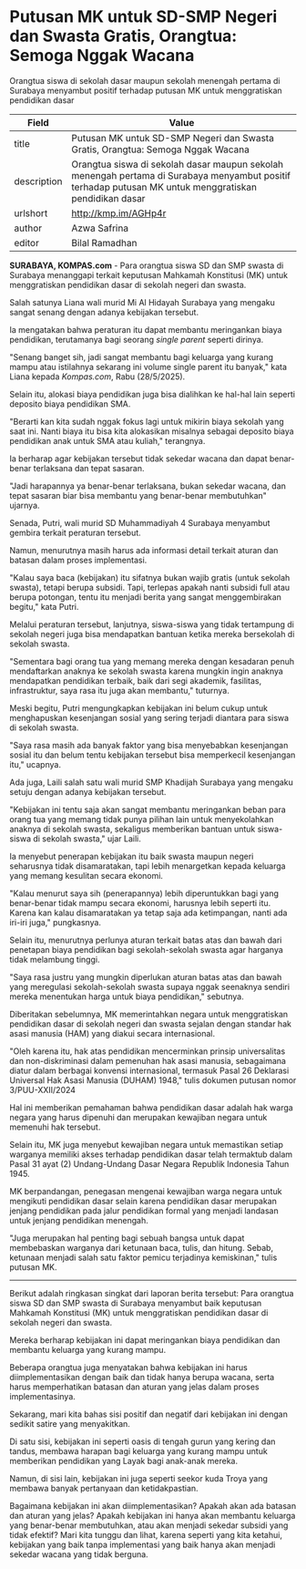 # Putusan MK untuk SD-SMP Negeri dan Swasta Gratis, Orangtua: Semoga Nggak Wacana

Orangtua siswa di sekolah dasar maupun sekolah menengah pertama di Surabaya menyambut positif terhadap putusan MK untuk menggratiskan pendidikan dasar

| Field       | Value                                                       |
|-------------|-------------------------------------------------------------|
| title       | Putusan MK untuk SD-SMP Negeri dan Swasta Gratis, Orangtua: Semoga Nggak Wacana |
| description | Orangtua siswa di sekolah dasar maupun sekolah menengah pertama di Surabaya menyambut positif terhadap putusan MK untuk menggratiskan pendidikan dasar |
| urlshort    | http://kmp.im/AGHp4r |
| author      | Azwa Safrina |
| editor      | Bilal Ramadhan |

**SURABAYA, KOMPAS.com** - Para orangtua siswa SD dan SMP swasta di Surabaya menanggapi terkait keputusan Mahkamah Konstitusi (MK) untuk menggratiskan pendidikan dasar di sekolah negeri dan swasta.

Salah satunya Liana wali murid Mi Al Hidayah Surabaya yang mengaku sangat senang dengan adanya kebijakan tersebut.

Ia mengatakan bahwa peraturan itu dapat membantu meringankan biaya pendidikan, terutamanya bagi seorang *single parent* seperti dirinya.

"Senang banget sih, jadi sangat membantu bagi keluarga yang kurang mampu atau istilahnya sekarang ini volume single parent itu banyak," kata Liana kepada *Kompas.com*, Rabu (28/5/2025).

Selain itu, alokasi biaya pendidikan juga bisa dialihkan ke hal-hal lain seperti deposito biaya pendidikan SMA.

"Berarti kan kita sudah nggak fokus lagi untuk mikirin biaya sekolah yang saat ini. Nanti biaya itu bisa kita alokasikan misalnya sebagai deposito biaya pendidikan anak untuk SMA atau kuliah," terangnya.

Ia berharap agar kebijakan tersebut tidak sekedar wacana dan dapat benar-benar terlaksana dan tepat sasaran.

"Jadi harapannya ya benar-benar terlaksana, bukan sekedar wacana, dan tepat sasaran biar bisa membantu yang benar-benar membutuhkan" ujarnya.

Senada, Putri, wali murid SD Muhammadiyah 4 Surabaya menyambut gembira terkait peraturan tersebut.

Namun, menurutnya masih harus ada informasi detail terkait aturan dan batasan dalam proses implementasi.

"Kalau saya baca (kebijakan) itu sifatnya bukan wajib gratis (untuk sekolah swasta), tetapi berupa subsidi. Tapi, terlepas apakah nanti subsidi full atau berupa potongan, tentu itu menjadi berita yang sangat menggembirakan begitu," kata Putri.

Melalui peraturan tersebut, lanjutnya, siswa-siswa yang tidak tertampung di sekolah negeri juga bisa mendapatkan bantuan ketika mereka bersekolah di sekolah swasta.

"Sementara bagi orang tua yang memang mereka dengan kesadaran penuh mendaftarkan anaknya ke sekolah swasta karena mungkin ingin anaknya mendapatkan pendidikan terbaik, baik dari segi akademik, fasilitas, infrastruktur, saya rasa itu juga akan membantu," tuturnya.

Meski begitu, Putri mengungkapkan kebijakan ini belum cukup untuk menghapuskan kesenjangan sosial yang sering terjadi diantara para siswa di sekolah swasta.

"Saya rasa masih ada banyak faktor yang bisa menyebabkan kesenjangan sosial itu dan belum tentu kebijakan tersebut bisa memperkecil kesenjangan itu," ucapnya.

Ada juga, Laili salah satu wali murid SMP Khadijah Surabaya yang mengaku setuju dengan adanya kebijakan tersebut.

"Kebijakan ini tentu saja akan sangat membantu meringankan beban para orang tua yang memang tidak punya pilihan lain untuk menyekolahkan anaknya di sekolah swasta, sekaligus memberikan bantuan untuk siswa-siswa di sekolah swasta," ujar Laili.

Ia menyebut penerapan kebijakan itu baik swasta maupun negeri seharusnya tidak disamaratakan, tapi lebih menargetkan kepada keluarga yang memang kesulitan secara ekonomi.

"Kalau menurut saya sih (penerapannya) lebih diperuntukkan bagi yang benar-benar tidak mampu secara ekonomi, harusnya lebih seperti itu. Karena kan kalau disamaratakan ya tetap saja ada ketimpangan, nanti ada iri-iri juga," pungkasnya.

Selain itu, menurutnya perlunya aturan terkait batas atas dan bawah dari penetapan biaya pendidikan bagi sekolah-sekolah swasta agar harganya tidak melambung tinggi.

"Saya rasa justru yang mungkin diperlukan aturan batas atas dan bawah yang meregulasi sekolah-sekolah swasta supaya nggak seenaknya sendiri mereka menentukan harga untuk biaya pendidikan," sebutnya.

Diberitakan sebelumnya, MK memerintahkan negara untuk menggratiskan pendidikan dasar di sekolah negeri dan swasta sejalan dengan standar hak asasi manusia (HAM) yang diakui secara internasional.

\"Oleh karena itu, hak atas pendidikan mencerminkan prinsip universalitas dan non-diskriminasi dalam pemenuhan hak asasi manusia, sebagaimana diatur dalam berbagai konvensi internasional, termasuk Pasal 26 Deklarasi Universal Hak Asasi Manusia (DUHAM) 1948,\" tulis dokumen putusan nomor 3/PUU-XXII/2024

Hal ini memberikan pemahaman bahwa pendidikan dasar adalah hak warga negara yang harus dipenuhi dan merupakan kewajiban negara untuk memenuhi hak tersebut.

Selain itu, MK juga menyebut kewajiban negara untuk memastikan setiap warganya memiliki akses terhadap pendidikan dasar telah termaktub dalam Pasal 31 ayat (2) Undang-Undang Dasar Negara Republik Indonesia Tahun 1945.

MK berpandangan, penegasan mengenai kewajiban warga negara untuk mengikuti pendidikan dasar selain karena pendidikan dasar merupakan jenjang pendidikan pada jalur pendidikan formal yang menjadi landasan untuk jenjang pendidikan menengah.

\"Juga merupakan hal penting bagi sebuah bangsa untuk dapat membebaskan warganya dari ketunaan baca, tulis, dan hitung. Sebab, ketunaan menjadi salah satu faktor pemicu terjadinya kemiskinan,\" tulis putusan MK.

---
Berikut adalah ringkasan singkat dari laporan berita tersebut: Para orangtua siswa SD dan SMP swasta di Surabaya menyambut baik keputusan Mahkamah Konstitusi (MK) untuk menggratiskan pendidikan dasar di sekolah negeri dan swasta.

 Mereka berharap kebijakan ini dapat meringankan biaya pendidikan dan membantu keluarga yang kurang mampu.

 Beberapa orangtua juga menyatakan bahwa kebijakan ini harus diimplementasikan dengan baik dan tidak hanya berupa wacana, serta harus memperhatikan batasan dan aturan yang jelas dalam proses implementasinya.



Sekarang, mari kita bahas sisi positif dan negatif dari kebijakan ini dengan sedikit satire yang menyakitkan.

 Di satu sisi, kebijakan ini seperti oasis di tengah gurun yang kering dan tandus, membawa harapan bagi keluarga yang kurang mampu untuk memberikan pendidikan yang Layak bagi anak-anak mereka.

 Namun, di sisi lain, kebijakan ini juga seperti seekor kuda Troya yang membawa banyak pertanyaan dan ketidakpastian.

 Bagaimana kebijakan ini akan diimplementasikan? Apakah akan ada batasan dan aturan yang jelas? Apakah kebijakan ini hanya akan membantu keluarga yang benar-benar membutuhkan, atau akan menjadi sekedar subsidi yang tidak efektif? Mari kita tunggu dan lihat, karena seperti yang kita ketahui, kebijakan yang baik tanpa implementasi yang baik hanya akan menjadi sekedar wacana yang tidak berguna.

